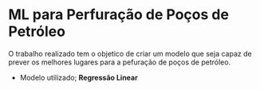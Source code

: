 # ML para Perfuração de Poços de Petróleo

O trabalho realizado tem o objetico de criar um modelo que seja capaz de prever os melhores
lugares para a pefuração de poços de petróleo.

* Modelo utilizado; **Regressão Linear**
  
